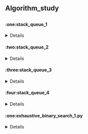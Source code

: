 <h2>Algorithm_study<h2>
  
  
<h4>:one:stack_queue_1</h4>
<details>
 - stack
 - queue
</details>


<h4>:two:stack_queue_2</h4>
<details>
 - 프로그래머스 주식가격 
</details>



<h4>:three:stack_queue_3</h4>
<details>
  - 프로그래머스 기능개발
</details>



<h4>:four:stack_queue_4</h4>
<details>
  -프로그래머스 다리를 지나는 트럭
</details>


<h4>:one:exhaustive_binary_search_1.py</h4>
<details>
  - 완전탐색, 이진탐색
</details>


